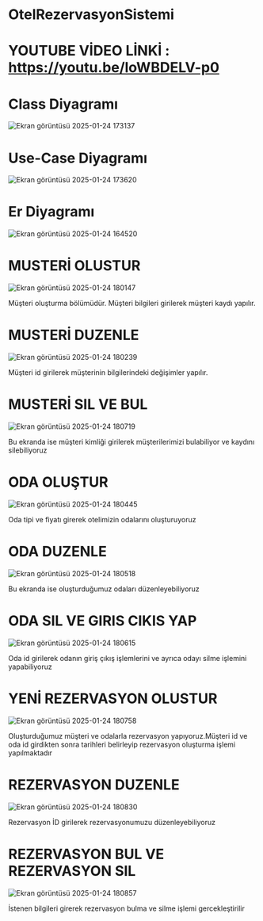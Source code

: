 # OtelRezervasyonSistemi
# YOUTUBE VİDEO LİNKİ : https://youtu.be/loWBDELV-p0

# Class Diyagramı
![Ekran görüntüsü 2025-01-24 173137](https://github.com/user-attachments/assets/5a505c9e-cd2c-4017-b99a-95d16227c791)
# Use-Case Diyagramı
![Ekran görüntüsü 2025-01-24 173620](https://github.com/user-attachments/assets/43f398b7-6820-4ccc-8169-4a0672db4e17)
# Er Diyagramı
![Ekran görüntüsü 2025-01-24 164520](https://github.com/user-attachments/assets/dee78463-7224-46e5-87de-d3b9360387e8)
# MUSTERİ OLUSTUR
![Ekran görüntüsü 2025-01-24 180147](https://github.com/user-attachments/assets/ee6a6c54-eb6e-423c-9100-7ca68fd0559b)

Müşteri oluşturma bölümüdür. Müşteri bilgileri girilerek müşteri kaydı yapılır.
# MUSTERİ DUZENLE 
![Ekran görüntüsü 2025-01-24 180239](https://github.com/user-attachments/assets/d3925ada-b418-491e-9baa-47a66c84f26c)

Müşteri id girilerek müşterinin bilgilerindeki değişimler yapılır.
# MUSTERİ SIL VE BUL
![Ekran görüntüsü 2025-01-24 180719](https://github.com/user-attachments/assets/6ae28edb-84ff-4c3b-aef0-d93d99114a86)

Bu ekranda ise müşteri kimliği girilerek müşterilerimizi bulabiliyor ve kaydını silebiliyoruz
# ODA OLUŞTUR 
![Ekran görüntüsü 2025-01-24 180445](https://github.com/user-attachments/assets/0c0fd881-0a10-400d-a49f-72edd3d3d8be)

Oda tipi ve fiyatı girerek otelimizin odalarını oluşturuyoruz 
# ODA DUZENLE

![Ekran görüntüsü 2025-01-24 180518](https://github.com/user-attachments/assets/7cc53d9f-c79f-46f9-bf36-3be0f1e136d9)

Bu ekranda ise oluşturduğumuz odaları düzenleyebiliyoruz
# ODA SIL VE GIRIS CIKIS YAP
![Ekran görüntüsü 2025-01-24 180615](https://github.com/user-attachments/assets/f46969c8-f3cf-4733-8a89-0d0e4145e80c)

Oda id girilerek odanın giriş çıkış işlemlerini ve ayrıca odayı silme işlemini yapabiliyoruz
# YENİ REZERVASYON OLUSTUR 
![Ekran görüntüsü 2025-01-24 180758](https://github.com/user-attachments/assets/37526355-b658-4fd3-bfbf-914d74c530d0)

Oluşturduğumuz müşteri ve odalarla rezervasyon yapıyoruz.Müşteri id ve oda id girdikten sonra tarihleri belirleyip rezervasyon oluşturma işlemi yapılmaktadır
# REZERVASYON DUZENLE 
![Ekran görüntüsü 2025-01-24 180830](https://github.com/user-attachments/assets/4cd372e7-c4a3-413b-9755-700899decfd0)

Rezervasyon İD girilerek rezervasyonumuzu düzenleyebiliyoruz 
# REZERVASYON BUL VE REZERVASYON SIL
![Ekran görüntüsü 2025-01-24 180857](https://github.com/user-attachments/assets/7efa2391-4675-4f39-b211-36a2ab12998b)

İstenen bilgileri girerek rezervasyon bulma ve silme işlemi gercekleştirilir

